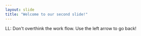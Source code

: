 ```yaml
---
layout: slide
title: "Welcome to our second slide!"
---
```

LL: Don't overthink the work flow. 
Use the left arrow to go back!
